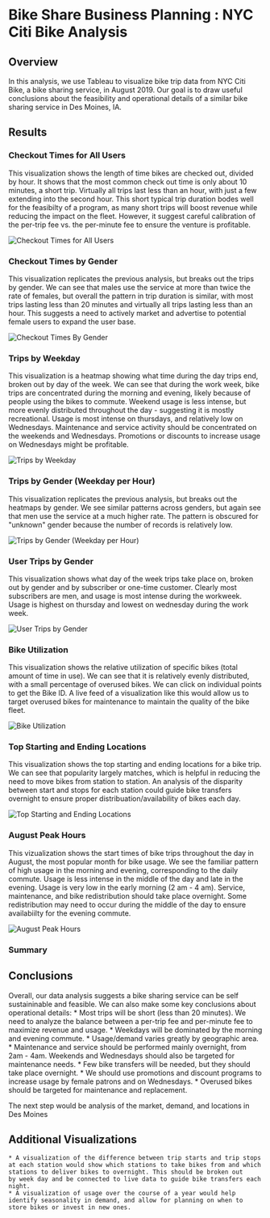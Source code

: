 # Bike Share Business Planning : NYC Citi Bike Analysis

## Overview
In this analysis, we use Tableau to visualize bike trip data from NYC Citi Bike, a bike sharing service, in August 2019. Our goal is to draw useful conclusions about the feasibility and operational details of a similar bike sharing service in Des Moines, IA. 

## Results

### Checkout Times for All Users
This visualization shows the length of time bikes are checked out, divided by hour. It shows that the most common check out time is only about 10 minutes, a short trip. Virtually all trips last less than an hour, with just a few extending into the second hour. This short typical trip duration bodes well for the feasibilty of a program, as many short trips will boost revenue while reducing the impact on the fleet. However, it suggest careful calibration of the per-trip fee vs. the per-minute fee to ensure the venture is profitable. 

![Checkout Times for All Users](Images/viz1.png)

### Checkout Times by Gender
This visualization replicates the previous analysis, but breaks out the trips by gender. We can see that males use the service at more than twice the rate of females, but overall the pattern in trip duration is similar, with most trips lasting less than 20 minutes and virtually all trips lasting less than an hour. This suggests a need to actively market and advertise to potential female users to expand the user base. 

![Checkout Times By Gender](Images/viz2.png)


### Trips by Weekday
This visualization is a heatmap showing what time during the day trips end, broken out by day of the week. We can see that during the work week, bike trips are concentrated during the morning and evening, likely because of people using the bikes to commute. Weekend usage is less intense, but more evenly distributed throughout the day - suggesting it is mostly recreational. Usage is most intense on thursdays, and relatively low on Wednesdays. Maintenance and service activity should be concentrated on the weekends and Wednesdays. Promotions or discounts to increase usage on Wednesdays might be profitable. 

![Trips by Weekday](Images/viz3.png)

### Trips by Gender (Weekday per Hour)
This visualization replicates the previous analysis, but breaks out the heatmaps by gender. We see similar patterns across genders, but again see that men use the service at a much higher rate. The pattern is obscured for "unknown" gender because the number of records is relatively low. 

![Trips by Gender (Weekday per Hour)](Images/viz4.png)

### User Trips by Gender
This visualization shows what day of the week trips take place on, broken out by gender and by subscriber or one-time customer. Clearly most subscribers are men, and usage is most intense during the workweek. Usage is highest on thursday and lowest on wednesday during the work week.

![User Trips by Gender](Images/viz5.png)

### Bike Utilization
This visualization shows the relative utilization of specific bikes (total amount of time in use). We can see that it is relatively evenly distributed, with a small percentage of overused bikes. We can click on individual points to get the Bike ID. A live feed of a visualization like this would allow us to target overused bikes for maintenance to maintain the quality of the bike fleet. 

![Bike Utilization](Images/viz6.png)

### Top Starting and Ending Locations
This visualization shows the top starting and ending locations for a bike trip. We can see that popularity largely matches, which is helpful in reducing the need to move bikes from station to station. An analysis of the disparity between start and stops for each station could guide bike transfers overnight to ensure proper distribuation/availability of bikes each day. 

![Top Starting and Ending Locations](Images/viz7.png)


### August Peak Hours
This vizualization shows the start times of bike trips throughout the day in August, the most popular month for bike usage. We see the familiar pattern of high usage in the morning and evening, corresponding to the daily commute. Usage is less intense in the middle of the day and late in the evening. Usage is very low in the early morning (2 am - 4 am). Service, maintenance, and bike redistribution should take place overnight. Some redistribution may need to occur during the middle of the day to ensure availabiilty for the evening commute.

![August Peak Hours](Images/viz8.png)

### Summary

## Conclusions

Overall, our data analysis suggests a bike sharing service can be self sustaininable and feasible.  We can also make some key conclusions about operational details:
    * Most trips will be short (less than 20 minutes). We need to analyze the balance between a per-trip fee and per-minute fee to maximize revenue and usage. 
    * Weekdays will be dominated by the morning and evening commute.
    * Usage/demand varies greatly by geographic area.
    * Maintenance and service should be performed mainly overnight, from 2am - 4am. Weekends and Wednesdays should also be targeted for maintenance needs. 
    * Few bike transfers will be needed, but they should take place overnight. 
    * We should use promotions and discount programs to increase usage by female patrons and on Wednesdays.
    * Overused bikes should be targeted for maintenance and replacement.

The next step would be analysis of the market, demand, and locations in Des Moines

## Additional Visualizations

    * A visualization of the difference between trip starts and trip stops at each station would show which stations to take bikes from and which stations to deliver bikes to overnight. This should be broken out 
    by week day and be connected to live data to guide bike transfers each night. 
    * A visualization of usage over the course of a year would help identify seasonality in demand, and allow for planning on when to store bikes or invest in new ones. 

